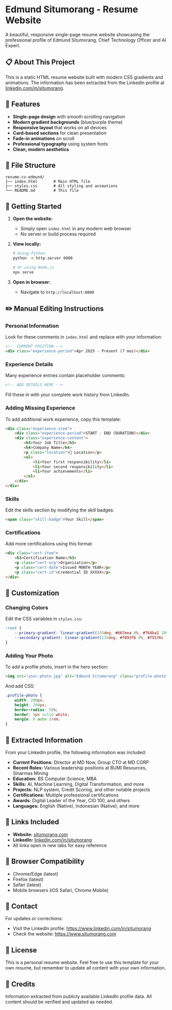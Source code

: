 # Edmund Situmorang - Resume Website

A beautiful, responsive single-page resume website showcasing the professional profile of Edmund Situmorang, Chief Technology Officer and AI Expert.

## 📋 About This Project

This is a static HTML resume website built with modern CSS gradients and animations. The information has been extracted from the LinkedIn profile at [linkedin.com/in/situmorang](https://www.linkedin.com/in/situmorang).

## 🎨 Features

- **Single-page design** with smooth scrolling navigation
- **Modern gradient backgrounds** (blue/purple theme)
- **Responsive layout** that works on all devices
- **Card-based sections** for clean presentation
- **Fade-in animations** on scroll
- **Professional typography** using system fonts
- **Clean, modern aesthetics**

## 📁 File Structure

```
resume-cv-edmund/
├── index.html       # Main HTML file
├── styles.css       # All styling and animations
└── README.md        # This file
```

## 🚀 Getting Started

1. **Open the website:**
   - Simply open `index.html` in any modern web browser
   - No server or build process required

2. **View locally:**
   ```bash
   # Using Python
   python -m http.server 8000
   
   # Or using Node.js
   npx serve
   ```

3. **Open in browser:**
   - Navigate to `http://localhost:8000`

## ✏️ Manual Editing Instructions

### Personal Information

Look for these comments in `index.html` and replace with your information:

```html
<!-- CURRENT POSITION -->
<div class="experience-period">Apr 2025 - Present (7 mos)</div>
```

### Experience Details

Many experience entries contain placeholder comments:

```html
<!-- ADD DETAILS HERE -->
```

Fill these in with your complete work history from LinkedIn.

### Adding Missing Experience

To add additional work experience, copy this template:

```html
<div class="experience-item">
    <div class="experience-period">START - END (DURATION)</div>
    <div class="experience-content">
        <h3>Your Job Title</h3>
        <h4>Company Name</h4>
        <p class="location">📍 Location</p>
        <ul>
            <li>Your first responsibility</li>
            <li>Your second responsibility</li>
            <li>Your achievements</li>
        </ul>
    </div>
</div>
```

### Skills

Edit the skills section by modifying the skill badges:

```html
<span class="skill-badge">Your Skill</span>
```

### Certifications

Add more certifications using this format:

```html
<div class="cert-item">
    <h3>Certification Name</h3>
    <p class="cert-org">Organization</p>
    <p class="cert-date">Issued MONTH YEAR</p>
    <p class="cert-id">Credential ID XXXXX</p>
</div>
```

## 🎨 Customization

### Changing Colors

Edit the CSS variables in `styles.css`:

```css
:root {
    --primary-gradient: linear-gradient(135deg, #667eea 0%, #764ba2 100%);
    --secondary-gradient: linear-gradient(135deg, #f093fb 0%, #f5576c 100%);
}
```

### Adding Your Photo

To add a profile photo, insert in the hero section:

```html
<img src="your-photo.jpg" alt="Edmund Situmorang" class="profile-photo">
```

And add CSS:

```css
.profile-photo {
    width: 200px;
    height: 200px;
    border-radius: 50%;
    border: 5px solid white;
    margin: 0 auto 2rem;
}
```

## 📝 Extracted Information

From your LinkedIn profile, the following information was included:

- **Current Positions:** Director at MD Now, Group CTO at MD CORP
- **Recent Roles:** Various leadership positions at BUMI Resources, Sinarmas Mining
- **Education:** BS Computer Science, MBA
- **Skills:** AI, Machine Learning, Digital Transformation, and more
- **Projects:** NLP system, Credit Scoring, and other notable projects
- **Certifications:** Multiple professional certifications
- **Awards:** Digital Leader of the Year, CIO 100, and others
- **Languages:** English (Native), Indonesian (Native), and more

## 🔗 Links Included

- **Website:** [situmorang.com](https://www.situmorang.com)
- **LinkedIn:** [linkedin.com/in/situmorang](https://www.linkedin.com/in/situmorang)
- All links open in new tabs for easy reference

## 📱 Browser Compatibility

- Chrome/Edge (latest)
- Firefox (latest)
- Safari (latest)
- Mobile browsers (iOS Safari, Chrome Mobile)

## 📧 Contact

For updates or corrections:
- Visit the LinkedIn profile: https://www.linkedin.com/in/situmorang
- Check the website: https://www.situmorang.com

## 📄 License

This is a personal resume website. Feel free to use this template for your own resume, but remember to update all content with your own information.

## 🤝 Credits

Information extracted from publicly available LinkedIn profile data. All content should be verified and updated as needed.

